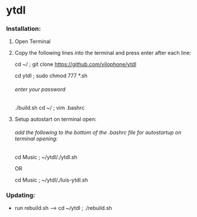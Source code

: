 # ytdl

### Installation:

1. Open Terminal
2. Copy the following lines into the terminal and press enter after each line: 

    cd ~/ ; git clone https://github.com/vilophone/ytdl

    cd ytdl ; sudo chmod 777 *.sh 
    ###### enter your password
    ./build.sh
    cd ~/ ; vim .bashrc
3. Setup autostart on terminal open:
    ###### add the following to the bottom of the .bashrc file for autostartup on terminal opening: 
    cd Music ; ~/ytdl/./ytdl.sh 
    
    OR 
    
    cd Music ; ~/ytdl/./luis-ytdl.sh


### Updating: 
  - run rebuild.sh --> cd ~/ytdl ; ./rebuild.sh
